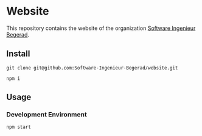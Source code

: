 # Website
This repository contains the website of the organization
[Software Ingenieur Begerad](swingb.de).

## Install

```
git clone git@github.com:Software-Ingenieur-Begerad/website.git

npm i
```


## Usage

### Development Environment

```
npm start
```
